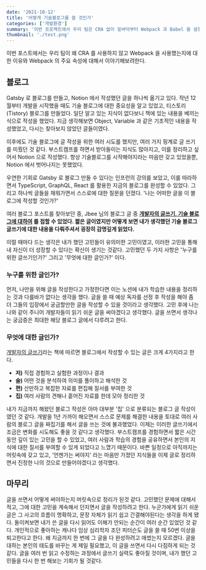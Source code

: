 ```yaml
---
date: '2021-10-12'
title: '어떻게 기술블로그를 쓸 것인가'
categories: ['개발환경']
summary: '이번 프로젝트에서 우리 팀은 CRA 없이 밑바닥부터 Webpack 과 Babel 을 설정하면서 프로젝트를 구성하였다. 스프린트 때부터 웹팩을 하나씩 설정하면서 프로젝트를 진행했었고, 현업에 갔을 때 웹팩 설정을 따로 할일은 없다고 이야기를 들었지만, 우리가 원하는 최적화를 진행하려면 우리가 설정한 결과를 이해할 필요가 있다고 판단했다.'
thumbnail: './test.png'
---
```


이번 포스트에서는 우리 팀이 왜 CRA 를 사용하지 않고 Webpack 을 사용했는지에 대한 이유와 Webpack 의 주요 속성에 대해서 이야기해보려한다.

## 블로그

Gatsby 로 블로그를 만들고, Notion 에서 작성했던 글을 하나씩 옮기고 있다. 작년 12월부터 개발을 시작했을 때도 기술 블로그에 대한 중요성을 알고 있었고, 티스토리(Tistory) 블로그를 만들었다. 일단 알고 있는 지식이 없다보니 책에 있는 내용을 베끼는 식으로 작성을 했었다. 지금 생각해보면 Object, Variable 과 같은 기초적인 내용을 작성했었고, 다시는 찾아보지 않았던 글들이였다.

이후에도 기술 블로그에 글 작성을 위한 여러 시도를 했지만, 여러 가지 핑계로 글 쓰기를 미뤘던 것 같다. 부스트캠프를 하면서 받아들이는 지식도 많아지고, 이를 정리하고 싶어서 Notion 으로 작성했다. 항상 기술블로그를 시작해야지라는 마음만 갖고 있었을뿐, Notion 에서 벗어나지는 못했었다.

우연한 기회로 Gatsby 로 블로그 만들 수 있다는 인프런의 강의를 보았고, 이를 따라하면서 TypeScript, GraphQL, React 를 활용한 지금의 블로그를 완성할 수 있었다. 그리고 하나씩 글들을 채워가면서 스스로에 대한 질문을 던졌다. '나는 어떠한 글을 이 블로그에 작성할 것인가?'

여러 블로그 포스트를 찾아보던 중, Jbee 님의 블로그 글 중 **[개발자의 글쓰기, 기술 블로그에 대하여](https://jbee.io/essay/writing-of-developers/) 를 접할 수 있었다. 짧은 글이였지만 어떻게 보면 내가 생각했던 기술 블로그 글쓰기에 대한 내용을 다뤄주셔서 굉장히 감명깊게 읽었다.**

이럴 때마다 드는 생각은 내가 했던 고민들이 유의미한 고민이였고, 이러한 고민을 통해 내 자신이 더 성장할 수 있다는 확신이 생기는 것같다. 고민했던 두 가지 사항은 '누구를 위한 글쓰기인가?' 그리고 '무엇에 대한 글인가?' 이다.

### 누구를 위한 글인가?

먼저, 나만을 위해 글을 작성한다고 가정한다면 이는 노션에 내가 학습한 내용을 정리하는 것과 다를바가 없다는 생각을 했다. 글을 쓸 때 예상 독자를 선정 후 작성을 해야 좀 더 그들의 입장에서 궁금할만한 글을 작성할 수 있을 것이라고 생각했다. 고민 후에 나는 나와 같이 주니어 개발자들이 읽기 쉬운 글을 써야겠다고 생각했다. 글을 쓰면서 생각나는 궁금증은 최대한 해당 블로그 글에서 다루려고 한다.

### 무엇에 대한 글인가?

[개발자의 글쓰기](http://www.yes24.com/Product/Goods/79378905?Acode=101)라는 책에 따르면 블로그에서 작성할 수 있는 글은 크게 4가지라고 한다.

- **저)** 직접 경험하고 실험한 과정이나 결과
- **술)** 어떤 것을 분석하여 의미를 풀이하고 해석한 것
- **편)** 산만하고 복잡한 자료를 편집해 질서를 부여한 것
- **집)** 여러 사람의 견해나 흩어진 자료를 한데 모아 정리한 것

내가 지금까지 해왔던 블로그 작성은 아마 대부분 '집' 으로 분류되는 블로그 글 작성이였던 것 같다. 개발을 1년 가까이 해오면서 스스로 문제를 해결한 내용을 토대로 여러 사람의 블로그 글을 짜집기를 해서 글을 쓰는 것에 불과했었다. 이제는 이러한 글쓰기에서 조금은 변화를 시도해도 좋을 것 같다고 생각했다. 부스트캠프를 경험하면서 짧은 시간동안 깊이 있는 고민을 할 수 있었고, 여러 사람과 학습의 경험을 공유하면서 본인의 지식에 대한 질서를 부여할 수 있게 되었다고 느꼈기 때문이다. 바쁜 일정으로 아직까지는 머릿속에 갖고 있고, '언젠가는 써야지' 라는 마음만 가졌던 지식들을 이제 글로 정리하면서 진정한 나의 것으로 만들어야겠다고 생각했다.

## 마무리

글을 쓰면서 어떻게 써야하는지 머릿속으로 정리가 된것 같다. 고민했던 문제에 대해서 적고, 그에 대한 고민을 계속해서 던지면서 글을 작성하려고 한다. 누군가에게 읽기 쉬운 글은 그 사고의 흐름이 명확하고, 문장 자체가 읽기 쉽고 간결해야된다는 생각을 하게 됐다. 돌이켜보면 내가 쓴 글을 다시 읽어도 이해가 안되는 순간이 여러 순간 있었던 것 같다. 개인적으로 좋아하는 캐나다 임상 심리학자 조던 피터슨도 글을 쓸 때 50번 이상을 퇴고한다고 한다. 왜 지금까지 한 번에 그 글을 다 완성하려고 애썼는지 모르겠다. 글을 대하는 본인의 태도를 바꾸는 게 제일 필요했고, 이 글을 쓰면서 다시 다짐하게 되는 것 같다. 글을 여러 번 읽고 수정하는 과정에서 글쓰기 실력도 좋아질 것이며, 내가 했던 고민들을 다시 한 번 해보는 기회가 될 것같다.
